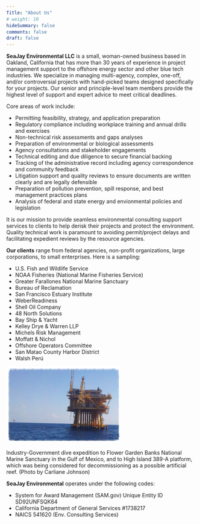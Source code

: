 ```yaml
---
Title: "About Us"
# weight: 10
hideSummary: false
comments: false
draft: false
---
```


**SeaJay Environmental LLC** is a small, woman-owned business based in Oakland, California that has more than 30 years of experience in project management support to the offshore energy sector and other blue tech industries. We specialize in managing multi-agency, complex, one-off, and/or controversial projects with hand-picked teams designed specifically for your projects. Our senior and principle-level team members provide the highest level of support and expert advice to meet critical deadlines. 

Core areas of work include: 

* Permitting feasibility, strategy, and application preparation
* Regulatory compliance including workplace training and annual drills and exercises
* Non-technical risk assessments and gaps analyses
* Preparation of environmental or biological assessments
* Agency consultations and stakeholder engagements
* Technical editing and due diligence to secure financial backing
* Tracking of the administrative record including agency correspondence and community feedback
* Litigation support and quality reviews to ensure documents are written clearly and are legally defensible
* Preparation of pollution prevention, spill response, and best management practices plans
* Analysis of federal and state energy and envionmental policies and legislation

It is our mission to provide seamless environmental consulting support services to clients to help derisk their projects and protect the environment. Quality technical work is paramount to avoiding permit/project delays and facilitating expedient reviews by the resource agencies. 

**Our clients** range from federal agencies, non-profit organizations, large corporations, to small enterprises. Here is a sampling:

* U.S. Fish and Wildlife Service
* NOAA Fisheries (National Marine Fisheries Service)
* Greater Farallones National Marine Sanctuary
* Bureau of Reclamation
* San Francisco Estuary Institute
* WeberReadiness
* Shell Oil Company
* 48 North Solutions
* Bay Ship & Yacht
* Kelley Drye & Warren LLP
* Michels Risk Management
* Moffatt & Nichol
* Offshore Operators Committee
* San Matao County Harbor District
* Walsh Perú

![platform](/images/platform.png)

Industry-Government dive expedition to Flower Garden Banks National Marine 
Sanctuary in the Gulf of Mexico, and to High Island 389-A platform, which 
was being considered for decommissioning as a possible artificial reef. 
(Photo by Carliane Johnson)

**SeaJay Environmental** operates under the following codes:
* System for Award Management (SAM.gov) Unique Entity ID SD92UNFSQK64
* California Department of General Services #1738217
* NAICS 541620 (Env. Consulting Services)
